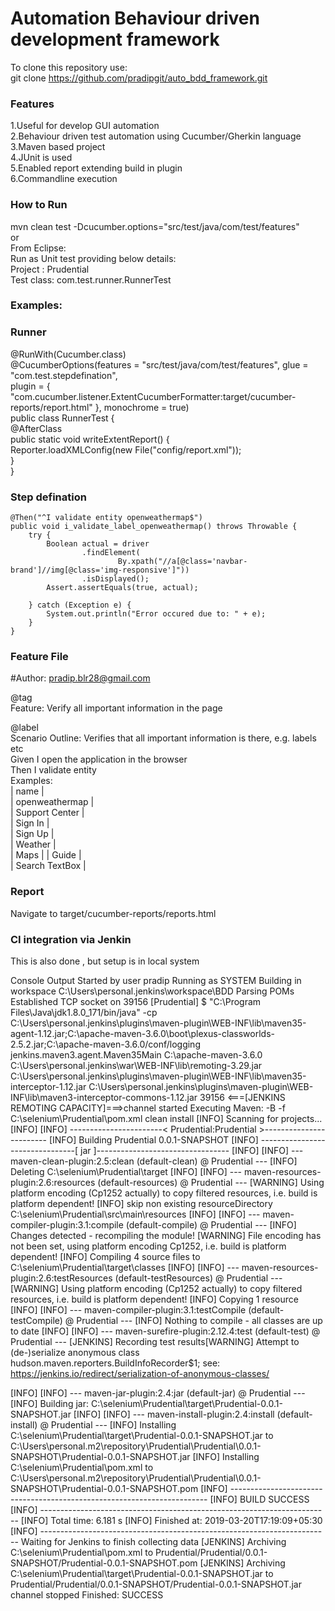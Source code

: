 # Automation Behaviour driven development framework

To clone this repository use:  
git clone https://github.com/pradipgit/auto_bdd_framework.git

### Features
1.Useful for develop GUI automation   
2.Behaviour driven test automation using Cucumber/Gherkin language   
3.Maven based project  
4.JUnit is used  
5.Enabled report extending build in plugin  
6.Commandline execution 

### How to Run
mvn clean test -Dcucumber.options="src/test/java/com/test/features"  
or  
From Eclipse:   
Run as Unit test providing below details:  
Project : Prudential  
Test class: com.test.runner.RunnerTest  

### Examples:

### Runner
@RunWith(Cucumber.class)  
@CucumberOptions(features = "src/test/java/com/test/features", glue = "com.test.stepdefination",   
plugin = { "com.cucumber.listener.ExtentCucumberFormatter:target/cucumber-reports/report.html" }, monochrome = true)  
public class RunnerTest {  
	@AfterClass  
	public static void writeExtentReport() {  
		Reporter.loadXMLConfig(new File("config/report.xml"));  
	}  
}  

### Step defination 
	@Then("^I validate entity openweathermap$")  
	public void i_validate_label_openweathermap() throws Throwable {  
		try {  
			Boolean actual = driver  
					.findElement(  
							By.xpath("//a[@class='navbar-brand']//img[@class='img-responsive']"))  
					.isDisplayed();  
			Assert.assertEquals(true, actual);  

		} catch (Exception e) {  
			System.out.println("Error occured due to: " + e);  
		}  
	}  

### Feature File

#Author: pradip.blr28@gmail.com  

@tag  
Feature: Verify all important information in the page  

  @label  
  Scenario Outline: Verifies that all important information is there, e.g.  labels etc  
    Given I open the application in the browser  
    Then I validate entity <name>          
    Examples:   
      | name  |  
      | openweathermap |  
      | Support Center |    
      | Sign In |  
      | Sign Up |  
      | Weather |  
      | Maps | 
      | Guide |  
      | Search TextBox |

### Report  
Navigate to target/cucumber-reports/reports.html  

### CI integration via Jenkin
This is also done , but setup is in local system

Console Output
Started by user pradip
Running as SYSTEM
Building in workspace C:\Users\personal\.jenkins\workspace\BDD
Parsing POMs
Established TCP socket on 39156
[Prudential] $ "C:\Program Files\Java\jdk1.8.0_171/bin/java" -cp C:\Users\personal\.jenkins\plugins\maven-plugin\WEB-INF\lib\maven35-agent-1.12.jar;C:\apache-maven-3.6.0\boot\plexus-classworlds-2.5.2.jar;C:\apache-maven-3.6.0/conf/logging jenkins.maven3.agent.Maven35Main C:\apache-maven-3.6.0 C:\Users\personal\.jenkins\war\WEB-INF\lib\remoting-3.29.jar C:\Users\personal\.jenkins\plugins\maven-plugin\WEB-INF\lib\maven35-interceptor-1.12.jar C:\Users\personal\.jenkins\plugins\maven-plugin\WEB-INF\lib\maven3-interceptor-commons-1.12.jar 39156
<===[JENKINS REMOTING CAPACITY]===>channel started
Executing Maven:  -B -f C:\selenium\Prudential\pom.xml clean install
[INFO] Scanning for projects...
[INFO] 
[INFO] -----------------------< Prudential:Prudential >------------------------
[INFO] Building Prudential 0.0.1-SNAPSHOT
[INFO] --------------------------------[ jar ]---------------------------------
[INFO] 
[INFO] --- maven-clean-plugin:2.5:clean (default-clean) @ Prudential ---
[INFO] Deleting C:\selenium\Prudential\target
[INFO] 
[INFO] --- maven-resources-plugin:2.6:resources (default-resources) @ Prudential ---
[WARNING] Using platform encoding (Cp1252 actually) to copy filtered resources, i.e. build is platform dependent!
[INFO] skip non existing resourceDirectory C:\selenium\Prudential\src\main\resources
[INFO] 
[INFO] --- maven-compiler-plugin:3.1:compile (default-compile) @ Prudential ---
[INFO] Changes detected - recompiling the module!
[WARNING] File encoding has not been set, using platform encoding Cp1252, i.e. build is platform dependent!
[INFO] Compiling 4 source files to C:\selenium\Prudential\target\classes
[INFO] 
[INFO] --- maven-resources-plugin:2.6:testResources (default-testResources) @ Prudential ---
[WARNING] Using platform encoding (Cp1252 actually) to copy filtered resources, i.e. build is platform dependent!
[INFO] Copying 1 resource
[INFO] 
[INFO] --- maven-compiler-plugin:3.1:testCompile (default-testCompile) @ Prudential ---
[INFO] Nothing to compile - all classes are up to date
[INFO] 
[INFO] --- maven-surefire-plugin:2.12.4:test (default-test) @ Prudential ---
[JENKINS] Recording test results[WARNING] Attempt to (de-)serialize anonymous class hudson.maven.reporters.BuildInfoRecorder$1; see: https://jenkins.io/redirect/serialization-of-anonymous-classes/

[INFO] 
[INFO] --- maven-jar-plugin:2.4:jar (default-jar) @ Prudential ---
[INFO] Building jar: C:\selenium\Prudential\target\Prudential-0.0.1-SNAPSHOT.jar
[INFO] 
[INFO] --- maven-install-plugin:2.4:install (default-install) @ Prudential ---
[INFO] Installing C:\selenium\Prudential\target\Prudential-0.0.1-SNAPSHOT.jar to C:\Users\personal\.m2\repository\Prudential\Prudential\0.0.1-SNAPSHOT\Prudential-0.0.1-SNAPSHOT.jar
[INFO] Installing C:\selenium\Prudential\pom.xml to C:\Users\personal\.m2\repository\Prudential\Prudential\0.0.1-SNAPSHOT\Prudential-0.0.1-SNAPSHOT.pom
[INFO] ------------------------------------------------------------------------
[INFO] BUILD SUCCESS
[INFO] ------------------------------------------------------------------------
[INFO] Total time:  6.181 s
[INFO] Finished at: 2019-03-20T17:19:09+05:30
[INFO] ------------------------------------------------------------------------
Waiting for Jenkins to finish collecting data
[JENKINS] Archiving C:\selenium\Prudential\pom.xml to Prudential/Prudential/0.0.1-SNAPSHOT/Prudential-0.0.1-SNAPSHOT.pom
[JENKINS] Archiving C:\selenium\Prudential\target\Prudential-0.0.1-SNAPSHOT.jar to Prudential/Prudential/0.0.1-SNAPSHOT/Prudential-0.0.1-SNAPSHOT.jar
channel stopped
Finished: SUCCESS
